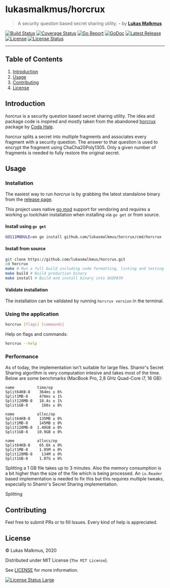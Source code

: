 # lukasmalkmus/horcrux

> A security question based secret sharing utility. - by **[Lukas Malkmus]**

[![Build Status][build_badge]][build]
[![Coverage Status][coverage_badge]][coverage]
[![Go Report][report_badge]][report]
[![GoDoc][docs_badge]][docs]
[![Latest Release][release_badge]][release]
[![License][license_badge]][license]
[![License Status][license_status_badge]][license_status]

---

## Table of Contents

1. [Introduction](#introduction)
1. [Usage](#usage)
1. [Contributing](#contributing)
1. [License](#license)

## Introduction

_horcrux_ is a security question based secret sharing utility. The idea and
package code is inspired and mostly taken from the abandoned [horcrux] package
by [Coda Hale].

_horcrux_ splits a secret into multiple fragments and associates every fragment
with a security question. The answer to that question is used to encrypt the
fragment using ChaCha20Poly1305. Only a given number of fragments is needed to
fully restore the original secret.

## Usage

### Installation

The easiest way to run _horcrux_ is by grabbing the latest standalone binary
from the [release page][release].

This project uses native [go mod] support for vendoring and requires a working
`go` toolchain installation when installing via `go get` or from source.

#### Install using `go get`

```bash
GO111MODULE=on go install github.com/lukasmalkmus/horcrux/cmd/horcrux
```

#### Install from source

```bash
git clone https://github.com/lukasmalkmus/horcrux.git
cd horcrux
make # Run a full build including code formatting, linting and testing
make build # Build production binary
make install # Build and install binary into $GOPATH
```

#### Validate installation

The installation can be validated by running `horcrux version` in the terminal.

### Using the application

```bash
horcrux [flags] [commands]
```

Help on flags and commands:

```bash
horcrux --help
```

### Performance

As of today, the implementation isn't suitable for large files. Shamir's Secret
Sharing algorithm is very computation intesive and takes most of the time.
Below are some benchmarks (MacBook Pro, 2,8 GHz Quad-Core i7, 16 GB):

```
name          time/op
Split64KB-8    364ms ± 6%
Split1MB-8     476ms ± 1%
Split128MB-8   18.4s ± 1%
Split1GB-8      160s ± 8%

name          alloc/op
Split64KB-8    135MB ± 0%
Split1MB-8     145MB ± 0%
Split128MB-8  1.48GB ± 0%
Split1GB-8    10.9GB ± 0%

name          allocs/op
Split64KB-8    65.6k ± 0%
Split1MB-8     1.05M ± 0%
Split128MB-8    134M ± 0%
Split1GB-8     1.07G ± 0%
```

Splitting a 1 GB file takes up to 3 minutes. Also the memory consumption is a
bit higher than the size of the file which is being processed. An `io.Reader`
based implementation is needed to fix this but this requires multiple tweaks,
especially to Shamir's Secret Sharing implementation.

Splitting

## Contributing

Feel free to submit PRs or to fill Issues. Every kind of help is appreciated.

## License

© Lukas Malkmus, 2020

Distributed under MIT License (`The MIT License`).

See [LICENSE](LICENSE) for more information.

[![License Status Large][license_status_large_badge]][license_status_large]

<!-- Links -->

[lukas malkmus]: https://github.com/lukasmalkmus
[coda hale]: https://github.com/codahale
[horcrux]: https://github.com/codahale/horcrux
[go mod]: https://golang.org/cmd/go/#hdr-Module_maintenance

<!-- Badges -->

[build]: https://travis-ci.com/lukasmalkmus/horcrux
[build_badge]: https://img.shields.io/travis/com/lukasmalkmus/horcrux.svg?style=flat-square
[coverage]: https://codecov.io/gh/lukasmalkmus/horcrux
[coverage_badge]: https://img.shields.io/codecov/c/github/lukasmalkmus/horcrux.svg?style=flat-square
[report]: https://goreportcard.com/report/github.com/lukasmalkmus/horcrux
[report_badge]: https://goreportcard.com/badge/github.com/lukasmalkmus/horcrux?style=flat-square
[docs]: https://godoc.org/github.com/lukasmalkmus/horcrux
[docs_badge]: https://img.shields.io/badge/godoc-reference-blue.svg?style=flat-square
[release]: https://github.com/lukasmalkmus/horcrux/releases
[release_badge]: https://img.shields.io/github/release/lukasmalkmus/horcrux.svg?style=flat-square
[license]: https://opensource.org/licenses/MIT
[license_badge]: https://img.shields.io/github/license/lukasmalkmus/horcrux.svg?color=blue&style=flat-square
[license_status]: https://app.fossa.com/projects/git%2Bgithub.com%2Flukasmalkmus%2Fhorcrux?ref=badge_shield
[license_status_badge]: https://app.fossa.com/api/projects/git%2Bgithub.com%2Flukasmalkmus%2Fhorcrux.svg
[license_status_large]: https://app.fossa.com/projects/git%2Bgithub.com%2Flukasmalkmus%2Fhorcrux?ref=badge_large
[license_status_large_badge]: https://app.fossa.com/api/projects/git%2Bgithub.com%2Flukasmalkmus%2Fhorcrux.svg?type=large
